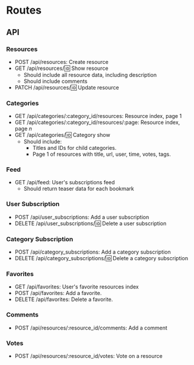 # Routes

## API

### Resources

- POST /api/resources: Create resource
- GET /api/resources/:id: Show resource
    + Should include all resource data, including description
    + Should include comments
- PATCH /api/resources/:id: Update resource

### Categories

- GET /api/categories/:category_id/resources: Resource index, page 1
- GET /api/categories/:category_id/resources/:page: Resource index, page *n*
- GET /api/categories/:id: Category show
    + Should include:
        * Titles and IDs for child categories.
        * Page 1 of resources with title, url, user, time, votes, tags.

### Feed

- GET /api/feed: User's subscriptions feed
    + Should return teaser data for each bookmark

### User Subscription

- POST /api/user_subscriptions: Add a user subscription
- DELETE /api/user_subscriptions/:id: Delete a user subscription

### Category Subscription

- POST /api/category_subscriptions: Add a category subscription
- DELETE /api/category_subscriptions/:id: Delete a category subscription

### Favorites

- GET /api/favorites: User's favorite resources index
- POST /api/favorites: Add a favorite.
- DELETE /api/favorites: Delete a favorite.

### Comments

- POST /api/resources/:resource_id/comments: Add a comment

### Votes

- POST /api/resources/:resource_id/votes: Vote on a resource

